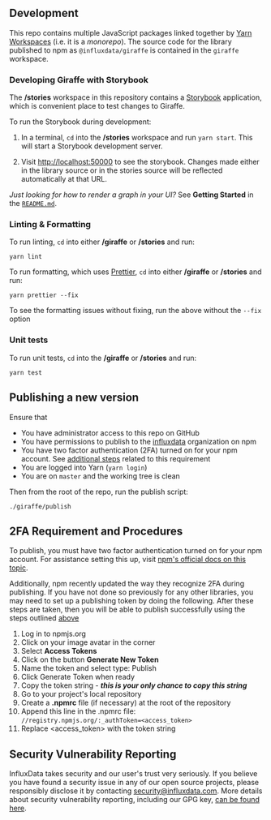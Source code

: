 ## Development

This repo contains multiple JavaScript packages linked together by [Yarn Workspaces](https://yarnpkg.com/lang/en/docs/workspaces/) (i.e. it is a _monorepo_).
The source code for the library published to npm as `@influxdata/giraffe` is contained in the `giraffe` workspace.

### Developing Giraffe with Storybook

The **/stories** workspace in this repository contains a [Storybook](https://storybook.js.org/) application, which is convenient place to test changes to Giraffe.

To run the Storybook during development:

1. In a terminal, `cd` into the **/stories** workspace and run `yarn start`.
   This will start a Storybook development server.

1. Visit [http://localhost:50000](http://localhost:50000) to see the storybook.
   Changes made either in the library source or in the stories source will be reflected automatically at that URL.

_Just looking for how to render a graph in your UI?_ See **Getting Started** in the [`README.md`](./README.md#getting-started).

### Linting & Formatting

To run linting, `cd` into either **/giraffe** or **/stories** and run:

```
yarn lint
```

To run formatting, which uses [Prettier](https://www.npmjs.com/package/prettier), `cd` into either **/giraffe** or **/stories** and run:

```
yarn prettier --fix
```

To see the formatting issues without fixing, run the above without the `--fix` option

### Unit tests

To run unit tests, `cd` into the **/giraffe** or **/stories** and run:

```
yarn test
```

## Publishing a new version

Ensure that

- You have administrator access to this repo on GitHub
- You have permissions to publish to the [influxdata](https://www.npmjs.com/org/influxdata) organization on npm
- You have two factor authentication (2FA) turned on for your npm account. See [additional steps](#2fa-requirement-and-procedures) related to this requirement
- You are logged into Yarn (`yarn login`)
- You are on `master` and the working tree is clean

Then from the root of the repo, run the publish script:

```
./giraffe/publish
```

## 2FA Requirement and Procedures
To publish, you must have two factor authentication turned on for your npm account. For assistance setting this up, visit [npm's official docs on this topic](https://docs.npmjs.com/configuring-two-factor-authentication).

Additionally, npm recently updated the way they recognize 2FA during publishing. If you have not done so previously for any other libraries, you may need to set up a publishing token by doing the following. After these steps are taken, then you will be able to publish successfully using the steps outlined [above](#publishing-a-new-version)

1.  Log in to npmjs.org
1.  Click on your image avatar in the corner
1.  Select **Access Tokens**
1.  Click on the button **Generate New Token**
1.  Name the token and select type: Publish
1.  Click Generate Token when ready
1.  Copy the token string - _**this is your only chance to copy this string**_
1.  Go to your project's local repository
1.  Create a **.npmrc** file (if necessary) at the root of the repository
1. Append this line in the .npmrc file:  
```//registry.npmjs.org/:_authToken=<access_token>```
1. Replace \<access_token\> with the token string

## Security Vulnerability Reporting

InfluxData takes security and our user's trust very seriously.
If you believe you have found a security issue in any of our open source projects, please responsibly disclose it by contacting security@influxdata.com.
More details about security vulnerability reporting, including our GPG key, [can be found here](https://www.influxdata.com/how-to-report-security-vulnerabilities/).
